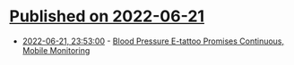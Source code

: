 # [Published on 2022-06-21](index.md)

* [2022-06-21, 23:53:00](https://soylentnews.org/article.pl?sid=22/06/21/1157234&from=rss) - [Blood Pressure E-tattoo Promises Continuous, Mobile Monitoring](https://soylentnews.org/article.pl?sid=22/06/21/1157234&from=rss)
